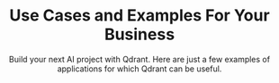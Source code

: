 ---
title: Use Cases and Examples For <span>Your Business</span>
subtitle:  Build your next AI project with Qdrant. Here are just a few examples of applications for which Qdrant can be useful.
---